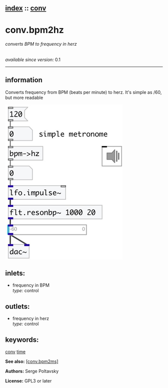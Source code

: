 [index](index.html) :: [conv](category_conv.html)
---

# conv.bpm2hz

###### converts BPM to frequency in herz

*available since version:* 0.1

---


## information
Converts frequency from BPM (beats per minute) to herz. It&#39;s simple as /60, but
            more readable



[![example](../examples/img/conv.bpm2hz.jpg)](../examples/pd/conv.bpm2hz.pd)









## inlets:

* frequency in BPM<br>
_type:_ control



## outlets:

* frequency in herz<br>
_type:_ control



## keywords:

[conv](keywords/conv.html)
[time](keywords/time.html)



**See also:**
[\[conv.bpm2ms\]](conv.bpm2ms.html)




**Authors:** Serge Poltavsky




**License:** GPL3 or later





